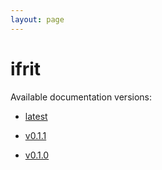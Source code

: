 ```yaml
---
layout: page
---
```

# ifrit

Available documentation versions:

- [latest](./latest)

- [v0.1.1](./v0.1.1)

- [v0.1.0](./v0.1.0)

  
